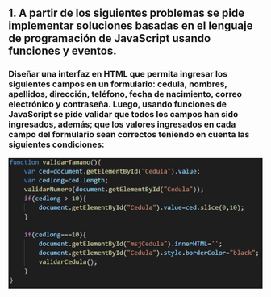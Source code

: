 ## 1.	A partir de los siguientes problemas se pide implementar soluciones basadas en el lenguaje de programación de JavaScript usando funciones y eventos. 

### Diseñar una interfaz en HTML que permita ingresar los siguientes campos en un formulario: cedula, nombres, apellidos, dirección, teléfono, fecha de nacimiento, correo electrónico y contraseña. Luego, usando funciones de JavaScript se pide validar que todos los campos han sido ingresados, además; que los valores ingresados en cada campo del formulario sean correctos teniendo en cuenta las siguientes condiciones: 

![1](/ImagenesParaReadmi/1.jpg?raw=true "Title")
